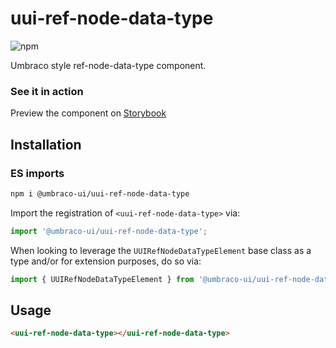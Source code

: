 # uui-ref-node-data-type

![npm](https://img.shields.io/npm/v/@umbraco-ui/uui-ref-node-data-type?logoColor=%231B264F)

Umbraco style ref-node-data-type component.

### See it in action

Preview the component on [Storybook](http://localhost:6006/?path=/story/uui-ref-node-data-type)

## Installation

### ES imports

```zsh
npm i @umbraco-ui/uui-ref-node-data-type
```

Import the registration of `<uui-ref-node-data-type>` via:

```javascript
import '@umbraco-ui/uui-ref-node-data-type';
```

When looking to leverage the `UUIRefNodeDataTypeElement` base class as a type and/or for extension purposes, do so via:

```javascript
import { UUIRefNodeDataTypeElement } from '@umbraco-ui/uui-ref-node-data-type';
```

## Usage

```html
<uui-ref-node-data-type></uui-ref-node-data-type>
```
